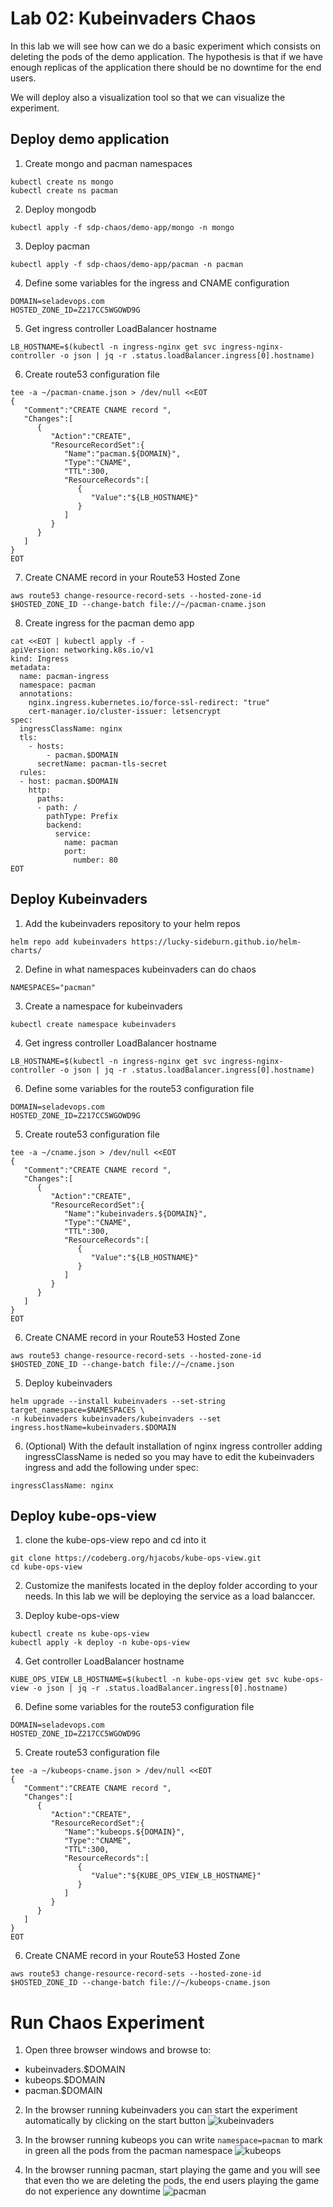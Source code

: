 # Lab 02: Kubeinvaders Chaos

In this lab we will see how can we do a basic experiment which consists on deleting the pods of the demo application.
The hypothesis is that if we have enough replicas of the application there should be no downtime for the end users.

We will deploy also a visualization tool so that we can visualize the experiment.


## Deploy demo application

1. Create mongo and pacman namespaces
```
kubectl create ns mongo
kubectl create ns pacman
```

2. Deploy mongodb
```
kubectl apply -f sdp-chaos/demo-app/mongo -n mongo
```

3. Deploy pacman
```
kubectl apply -f sdp-chaos/demo-app/pacman -n pacman
```

4. Define some variables for the ingress and CNAME configuration
```
DOMAIN=seladevops.com
HOSTED_ZONE_ID=Z217CC5WGOWD9G
```

5. Get ingress controller LoadBalancer hostname
```
LB_HOSTNAME=$(kubectl -n ingress-nginx get svc ingress-nginx-controller -o json | jq -r .status.loadBalancer.ingress[0].hostname)
```

6. Create route53 configuration file
```
tee -a ~/pacman-cname.json > /dev/null <<EOT
{
   "Comment":"CREATE CNAME record ",
   "Changes":[
      {
         "Action":"CREATE",
         "ResourceRecordSet":{
            "Name":"pacman.${DOMAIN}",
            "Type":"CNAME",
            "TTL":300,
            "ResourceRecords":[
               {
                  "Value":"${LB_HOSTNAME}"
               }
            ]
         }
      }
   ]
}
EOT
```

7. Create CNAME record in your Route53 Hosted Zone
```
aws route53 change-resource-record-sets --hosted-zone-id $HOSTED_ZONE_ID --change-batch file://~/pacman-cname.json
```

8. Create ingress for the pacman demo app
```
cat <<EOT | kubectl apply -f -
apiVersion: networking.k8s.io/v1
kind: Ingress
metadata:
  name: pacman-ingress
  namespace: pacman
  annotations:
    nginx.ingress.kubernetes.io/force-ssl-redirect: "true"
    cert-manager.io/cluster-issuer: letsencrypt
spec:
  ingressClassName: nginx
  tls:
    - hosts:
        - pacman.$DOMAIN
      secretName: pacman-tls-secret
  rules:
  - host: pacman.$DOMAIN
    http:
      paths:
      - path: /
        pathType: Prefix
        backend:
          service:
            name: pacman
            port:
              number: 80
EOT
```


## Deploy Kubeinvaders

1. Add the kubeinvaders repository to your helm repos
```
helm repo add kubeinvaders https://lucky-sideburn.github.io/helm-charts/
```

2. Define in what namespaces kubeinvaders can do chaos
```
NAMESPACES="pacman"
```

3. Create a namespace for kubeinvaders
```
kubectl create namespace kubeinvaders
```

4. Get ingress controller LoadBalancer hostname
```
LB_HOSTNAME=$(kubectl -n ingress-nginx get svc ingress-nginx-controller -o json | jq -r .status.loadBalancer.ingress[0].hostname)
```

6. Define some variables for the route53 configuration file
```
DOMAIN=seladevops.com
HOSTED_ZONE_ID=Z217CC5WGOWD9G
```

5. Create route53 configuration file
```
tee -a ~/cname.json > /dev/null <<EOT
{
   "Comment":"CREATE CNAME record ",
   "Changes":[
      {
         "Action":"CREATE",
         "ResourceRecordSet":{
            "Name":"kubeinvaders.${DOMAIN}",
            "Type":"CNAME",
            "TTL":300,
            "ResourceRecords":[
               {
                  "Value":"${LB_HOSTNAME}"
               }
            ]
         }
      }
   ]
}
EOT
```

6. Create CNAME record in your Route53 Hosted Zone
```
aws route53 change-resource-record-sets --hosted-zone-id $HOSTED_ZONE_ID --change-batch file://~/cname.json
```

5. Deploy kubeinvaders
```
helm upgrade --install kubeinvaders --set-string target_namespace=$NAMESPACES \
-n kubeinvaders kubeinvaders/kubeinvaders --set ingress.hostName=kubeinvaders.$DOMAIN
```

6. (Optional) With the default installation of nginx ingress controller adding ingressClassName is neded so you may have to edit the kubeinvaders ingress and add the following under spec:
```
ingressClassName: nginx
```

## Deploy kube-ops-view

1. clone the kube-ops-view repo and cd into it
```
git clone https://codeberg.org/hjacobs/kube-ops-view.git
cd kube-ops-view
```

2. Customize the manifests located in the deploy folder according to your needs. In this lab we will be deploying the service as a load balanccer.


3. Deploy kube-ops-view
```
kubectl create ns kube-ops-view
kubectl apply -k deploy -n kube-ops-view
```

4. Get  controller LoadBalancer hostname
```
KUBE_OPS_VIEW_LB_HOSTNAME=$(kubectl -n kube-ops-view get svc kube-ops-view -o json | jq -r .status.loadBalancer.ingress[0].hostname)
```

6. Define some variables for the route53 configuration file
```
DOMAIN=seladevops.com
HOSTED_ZONE_ID=Z217CC5WGOWD9G
```

5. Create route53 configuration file
```
tee -a ~/kubeops-cname.json > /dev/null <<EOT
{
   "Comment":"CREATE CNAME record ",
   "Changes":[
      {
         "Action":"CREATE",
         "ResourceRecordSet":{
            "Name":"kubeops.${DOMAIN}",
            "Type":"CNAME",
            "TTL":300,
            "ResourceRecords":[
               {
                  "Value":"${KUBE_OPS_VIEW_LB_HOSTNAME}"
               }
            ]
         }
      }
   ]
}
EOT
```

6. Create CNAME record in your Route53 Hosted Zone
```
aws route53 change-resource-record-sets --hosted-zone-id $HOSTED_ZONE_ID --change-batch file://~/kubeops-cname.json
```

# Run Chaos Experiment

1. Open three browser windows and browse to:
  - kubeinvaders.$DOMAIN
  - kubeops.$DOMAIN
  - pacman.$DOMAIN

2. In the browser running kubeinvaders you can start the experiment automatically by clicking on the start button
  ![kubeinvaders](/images/kubeinvaders.png)

3. In the browser running kubeops you can write `namespace=pacman` to mark in green all the pods from the pacman namespace
  ![kubeops](/images/kubeops.png)

4. In the browser running pacman, start playing the game and you will see that even tho we are deleting the pods, the end users playing the game do not experience any downtime
  ![pacman](/images/pacman.png)